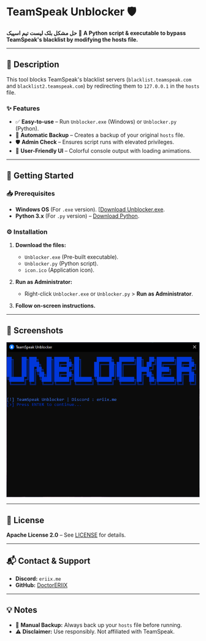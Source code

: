# **TeamSpeak Unblocker** 🛡️  
**حل مشکل بلک لیست تیم اسپیک**
🔹 **A Python script & executable to bypass TeamSpeak's blacklist by modifying the hosts file.**  

---

## **📌 Description**  
This tool blocks TeamSpeak's blacklist servers (`blacklist.teamspeak.com` and `blacklist2.teamspeak.com`) by redirecting them to `127.0.0.1` in the `hosts` file.  

### **✨ Features**  
- ✅ **Easy-to-use** – Run `Unblocker.exe` (Windows) or `Unblocker.py` (Python).  
- 🔄 **Automatic Backup** – Creates a backup of your original `hosts` file.  
- 🛡️ **Admin Check** – Ensures script runs with elevated privileges.  
- 🎨 **User-Friendly UI** – Colorful console output with loading animations.  

---

## **🚀 Getting Started**  

### **📥 Prerequisites**  
- **Windows OS** (For `.exe` version). [[Download Unblocker.exe](https://drive.google.com/file/d/1FL-tGxmfIyc72BTF6uuGZtX5n_YQhnVh/view?usp=sharing).
- **Python 3.x** (For `.py` version) – [Download Python](https://www.python.org/downloads/).  

### **⚙️ Installation**  
1. **Download the files:**  
   - `Unblocker.exe` (Pre-built executable).  
   - `Unblocker.py` (Python script).  
   - `icon.ico` (Application icon).  

2. **Run as Administrator:**  
   - Right-click `Unblocker.exe` or `Unblocker.py` > **Run as Administrator**.  

3. **Follow on-screen instructions.**  

---

## **📸 Screenshots**  
![Demo](Unblocker.PNG)  

---

## **📜 License**  
**Apache License 2.0** – See [LICENSE](LICENSE) for details.  

---

## **📬 Contact & Support**  
- **Discord:** `eriix.me`  
- **GitHub:** [DoctorERIIX](https://github.com/DoctorERIIX)  

---

## **💡 Notes**  
- 🔄 **Manual Backup:** Always back up your `hosts` file before running.  
- ⚠️ **Disclaimer:** Use responsibly. Not affiliated with TeamSpeak.  
